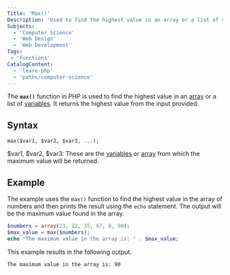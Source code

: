 ```yaml
---
Title: 'Max()'
Description: 'Used to find the highest value in an array or a list of variables. It returns the highest value from the input provided.'
Subjects:
  - 'Computer Science'
  - 'Web Design'
  - 'Web Development'
Tags:
 - 'Functions'
CatalogContent:
  - 'learn-php'
  - 'paths/computer-science'
---
```


The **`max()`** function in PHP is used to find the highest value in an [array](https://www.codecademy.com/resources/docs/php/arrays) or a list of [variables](https://www.codecademy.com/resources/docs/php/variables). It returns the highest value from the input provided.

## Syntax

```pseudo
max($var1, $var2, $var3, ...);
```

$var1, $var2, $var3: These are the [variables](https://www.codecademy.com/resources/docs/php/variables) or [array](https://www.codecademy.com/resources/docs/php/arrays) from which the maximum value will be returned.

## Example

The example uses the `max()` function to find the highest value in the array of numbers and then prints the result using the `echo` statement. The output will be the maximum value found in the array.

```php
$numbers = array(23, 12, 35, 67, 8, 90);
$max_value = max($numbers);
echo "The maximum value in the array is: " . $max_value;
```

This example results in the following output.

```shell
The maximum value in the array is: 90
```